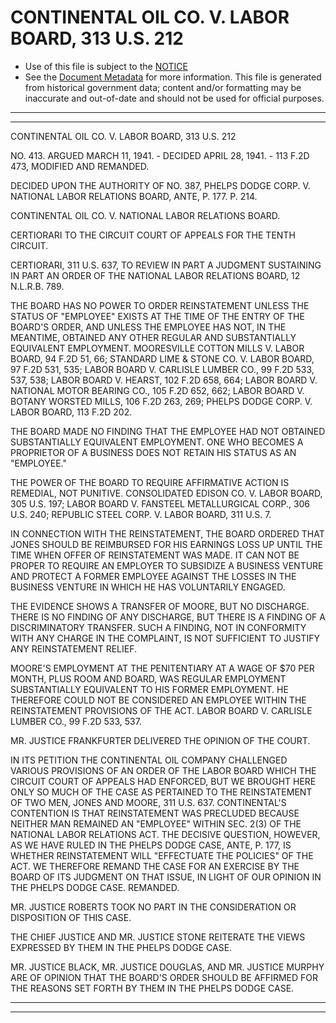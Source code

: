---
---

# CONTINENTAL OIL CO. V. LABOR BOARD, 313 U.S. 212

* Use of this file is subject to the [NOTICE](https://github.com/publicdocs/notice/blob/master/NOTICE)
* See the [Document Metadata](../../../) for more information.
  This file is generated from historical government data; content and/or formatting may be inaccurate and out-of-date and should not be used for official purposes.

----------
----------

CONTINENTAL OIL CO. V. LABOR BOARD, 313 U.S. 212

NO. 413.  ARGUED MARCH 11, 1941.  - DECIDED APRIL 28, 1941.  - 113 F.2D 473, MODIFIED AND REMANDED.

DECIDED UPON THE AUTHORITY OF NO. 387, PHELPS DODGE CORP. V. NATIONAL LABOR RELATIONS BOARD, ANTE, P. 177.  P. 214.

CONTINENTAL OIL CO. V. NATIONAL LABOR RELATIONS BOARD.

CERTIORARI TO THE CIRCUIT COURT OF APPEALS FOR THE TENTH CIRCUIT.

CERTIORARI, 311 U.S. 637, TO REVIEW IN PART A JUDGMENT SUSTAINING IN PART AN ORDER OF THE NATIONAL LABOR RELATIONS BOARD, 12 N.L.R.B. 789.

THE BOARD HAS NO POWER TO ORDER REINSTATEMENT UNLESS THE STATUS OF "EMPLOYEE" EXISTS AT THE TIME OF THE ENTRY OF THE BOARD'S ORDER, AND UNLESS THE EMPLOYEE HAS NOT, IN THE MEANTIME, OBTAINED ANY OTHER REGULAR AND SUBSTANTIALLY EQUIVALENT EMPLOYMENT.  MOORESVILLE COTTON MILLS V. LABOR BOARD, 94 F.2D 51, 66; STANDARD LIME & STONE CO. V. LABOR BOARD, 97 F.2D 531, 535; LABOR BOARD V. CARLISLE LUMBER CO., 99 F.2D 533, 537, 538; LABOR BOARD V. HEARST, 102 F.2D 658, 664; LABOR BOARD V. NATIONAL MOTOR BEARING CO., 105 F.2D 652, 662; LABOR BOARD V. BOTANY WORSTED MILLS, 106 F.2D 263, 269; PHELPS DODGE CORP. V. LABOR BOARD, 113 F.2D 202.

THE BOARD MADE NO FINDING THAT THE EMPLOYEE HAD NOT OBTAINED SUBSTANTIALLY EQUIVALENT EMPLOYMENT.  ONE WHO BECOMES A PROPRIETOR OF A BUSINESS DOES NOT RETAIN HIS STATUS AS AN "EMPLOYEE."

THE POWER OF THE BOARD TO REQUIRE AFFIRMATIVE ACTION IS REMEDIAL, NOT PUNITIVE.  CONSOLIDATED EDISON CO. V. LABOR BOARD, 305 U.S. 197; LABOR BOARD V. FANSTEEL METALLURGICAL CORP., 306 U.S. 240; REPUBLIC STEEL CORP. V. LABOR BOARD, 311 U.S. 7.

IN CONNECTION WITH THE REINSTATEMENT, THE BOARD ORDERED THAT JONES SHOULD BE REIMBURSED FOR HIS EARNINGS LOSS UP UNTIL THE TIME WHEN OFFER OF REINSTATEMENT WAS MADE.  IT CAN NOT BE PROPER TO REQUIRE AN EMPLOYER TO SUBSIDIZE A BUSINESS VENTURE AND PROTECT A FORMER EMPLOYEE AGAINST THE LOSSES IN THE BUSINESS VENTURE IN WHICH HE HAS VOLUNTARILY ENGAGED.

THE EVIDENCE SHOWS A TRANSFER OF MOORE, BUT NO DISCHARGE.  THERE IS NO FINDING OF ANY DISCHARGE, BUT THERE IS A FINDING OF A DISCRIMINATORY TRANSFER.  SUCH A FINDING, NOT IN CONFORMITY WITH ANY CHARGE IN THE COMPLAINT, IS NOT SUFFICIENT TO JUSTIFY ANY REINSTATEMENT RELIEF.

MOORE'S EMPLOYMENT AT THE PENITENTIARY AT A WAGE OF $70 PER MONTH, PLUS ROOM AND BOARD, WAS REGULAR EMPLOYMENT SUBSTANTIALLY EQUIVALENT TO HIS FORMER EMPLOYMENT.  HE THEREFORE COULD NOT BE CONSIDERED AN EMPLOYEE WITHIN THE REINSTATEMENT PROVISIONS OF THE ACT.  LABOR BOARD V. CARLISLE LUMBER CO., 99 F.2D 533, 537.

MR. JUSTICE FRANKFURTER DELIVERED THE OPINION OF THE COURT.

IN ITS PETITION THE CONTINENTAL OIL COMPANY CHALLENGED VARIOUS PROVISIONS OF AN ORDER OF THE LABOR BOARD WHICH THE CIRCUIT COURT OF APPEALS HAD ENFORCED, BUT WE BROUGHT HERE ONLY SO MUCH OF THE CASE AS PERTAINED TO THE REINSTATEMENT OF TWO MEN, JONES AND MOORE, 311 U.S. 637.  CONTINENTAL'S CONTENTION IS THAT REINSTATEMENT WAS PRECLUDED BECAUSE NEITHER MAN REMAINED AN "EMPLOYEE" WITHIN SEC. 2(3) OF THE NATIONAL LABOR RELATIONS ACT.  THE DECISIVE QUESTION, HOWEVER, AS WE HAVE RULED IN THE PHELPS DODGE CASE, ANTE, P. 177, IS WHETHER REINSTATEMENT WILL "EFFECTUATE THE POLICIES" OF THE ACT.  WE THEREFORE REMAND THE CASE FOR AN EXERCISE BY THE BOARD OF ITS JUDGMENT ON THAT ISSUE, IN LIGHT OF OUR OPINION IN THE PHELPS DODGE CASE.  REMANDED.

MR. JUSTICE ROBERTS TOOK NO PART IN THE CONSIDERATION OR DISPOSITION OF THIS CASE.

THE CHIEF JUSTICE AND MR. JUSTICE STONE REITERATE THE VIEWS EXPRESSED BY THEM IN THE PHELPS DODGE CASE.

MR. JUSTICE BLACK, MR. JUSTICE DOUGLAS, AND MR. JUSTICE MURPHY ARE OF OPINION THAT THE BOARD'S ORDER SHOULD BE AFFIRMED FOR THE REASONS SET FORTH BY THEM IN THE PHELPS DODGE CASE.


----------
----------

